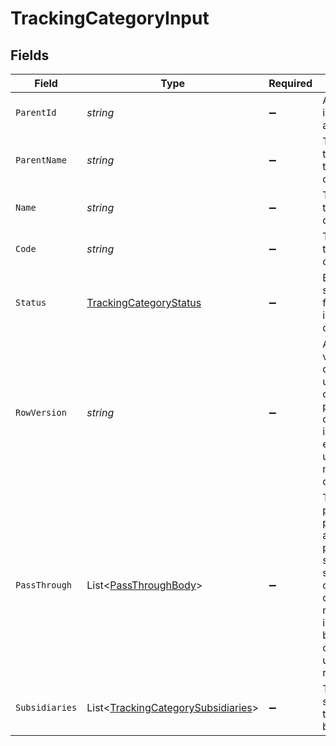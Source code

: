 # TrackingCategoryInput


## Fields

| Field                                                                                                                                                   | Type                                                                                                                                                    | Required                                                                                                                                                | Description                                                                                                                                             | Example                                                                                                                                                 |
| ------------------------------------------------------------------------------------------------------------------------------------------------------- | ------------------------------------------------------------------------------------------------------------------------------------------------------- | ------------------------------------------------------------------------------------------------------------------------------------------------------- | ------------------------------------------------------------------------------------------------------------------------------------------------------- | ------------------------------------------------------------------------------------------------------------------------------------------------------- |
| `ParentId`                                                                                                                                              | *string*                                                                                                                                                | :heavy_minus_sign:                                                                                                                                      | A unique identifier for an object.                                                                                                                      | 12345                                                                                                                                                   |
| `ParentName`                                                                                                                                            | *string*                                                                                                                                                | :heavy_minus_sign:                                                                                                                                      | The name of the parent tracking category.                                                                                                               | Area                                                                                                                                                    |
| `Name`                                                                                                                                                  | *string*                                                                                                                                                | :heavy_minus_sign:                                                                                                                                      | The name of the tracking category.                                                                                                                      | Department                                                                                                                                              |
| `Code`                                                                                                                                                  | *string*                                                                                                                                                | :heavy_minus_sign:                                                                                                                                      | The code of the tracking category.                                                                                                                      | 100                                                                                                                                                     |
| `Status`                                                                                                                                                | [TrackingCategoryStatus](../../Models/Components/TrackingCategoryStatus.md)                                                                             | :heavy_minus_sign:                                                                                                                                      | Based on the status some functionality is enabled or disabled.                                                                                          | active                                                                                                                                                  |
| `RowVersion`                                                                                                                                            | *string*                                                                                                                                                | :heavy_minus_sign:                                                                                                                                      | A binary value used to detect updates to a object and prevent data conflicts. It is incremented each time an update is made to the object.              | 1-12345                                                                                                                                                 |
| `PassThrough`                                                                                                                                           | List<[PassThroughBody](../../Models/Components/PassThroughBody.md)>                                                                                     | :heavy_minus_sign:                                                                                                                                      | The pass_through property allows passing service-specific, custom data or structured modifications in request body when creating or updating resources. |                                                                                                                                                         |
| `Subsidiaries`                                                                                                                                          | List<[TrackingCategorySubsidiaries](../../Models/Components/TrackingCategorySubsidiaries.md)>                                                           | :heavy_minus_sign:                                                                                                                                      | The subsidiaries the account belongs to.                                                                                                                |                                                                                                                                                         |